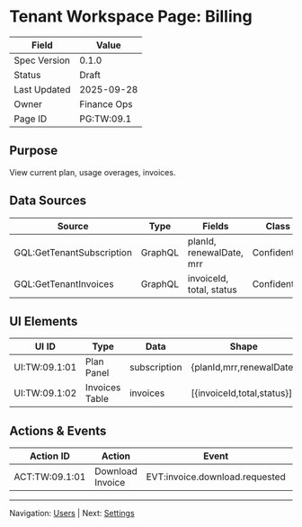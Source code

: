 # Tenant Workspace Page: Billing

| Field | Value |
|-------|-------|
| Spec Version | 0.1.0 |
| Status | Draft |
| Last Updated | 2025-09-28 |
| Owner | Finance Ops |
| Page ID | PG:TW:09.1 |

## Purpose

View current plan, usage overages, invoices.

## Data Sources

| Source | Type | Fields | Class | PII | Notes |
|--------|------|--------|-------|-----|-------|
| GQL:GetTenantSubscription | GraphQL | planId, renewalDate, mrr | Confidential | N | |
| GQL:GetTenantInvoices | GraphQL | invoiceId, total, status | Confidential | N | Paginated |

## UI Elements

| UI ID | Type | Data | Shape | Class | PII | Notes |
|-------|------|------|-------|-------|-----|-------|
| UI:TW:09.1:01 | Plan Panel | subscription | {planId,mrr,renewalDate} | Confidential | N | |
| UI:TW:09.1:02 | Invoices Table | invoices | [{invoiceId,total,status}] | Confidential | N | |

## Actions & Events

| Action ID | Action | Event | Workflow |
|-----------|--------|-------|----------|
| ACT:TW:09.1:01 | Download Invoice | EVT:invoice.download.requested | WF:invoice-download |

---
Navigation: [Users](tw_pg_08_1_users.md) | Next: [Settings](tw_pg_10_1_settings.md)
